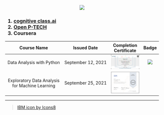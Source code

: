 <div align="center">
  <img src="https://img.icons8.com/ios-filled/350/000000/ibm.png"/>
</div>

<h3>

1. [cognitive class.ai](https://cognitiveclass.ai/)
1. [Open P-TECH](https://skillsbuild.org/students)
1. Coursera
</h3>

|Course Name|Issued Date|Completion Certificate|Badge|
|:---------:|:---------:|:--------------------:|:---:|
|Data&nbsp;Analysis&nbsp;with&nbsp;Python|September&nbsp;12,&nbsp;2021|<a href="https://courses.cognitiveclass.ai/certificates/56842559bcd34fa0a9ce772b40444742"><img src="./Images/Data Analysis with Python.png"></a>|<a href="https://www.credly.com/earner/earned/badge/64e130ec-be5d-4bae-90c9-cd52ddc47091"><img src="https://images.credly.com/size/680x680/images/ba34cb1c-4344-43f5-9685-55e2e901c0f0/Data_Analysis_using_Python.png"></a>|
|Exploratory Data Analysis for Machine Learning|September&nbsp;25,&nbsp;2021|<img src="./Images/Coursera_Exploratory Data Analysis for Machine Learning10241024_1.png">||


---
> <a href="https://icons8.com/icon/24662/ibm">IBM icon by Icons8</a>
